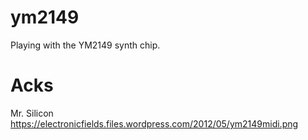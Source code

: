 # ym2149
Playing with the YM2149 synth chip.

# Acks
Mr. Silicon
https://electronicfields.files.wordpress.com/2012/05/ym2149midi.png


